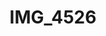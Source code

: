 ---
pid: '176'
layout: photos
title: IMG_4526
filename: IMG_4526.jpg
caption: 
permalink: "/photos/176.html"
---
